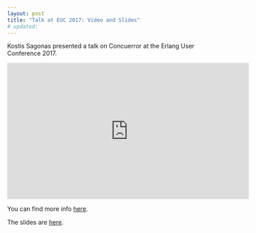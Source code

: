 ```yaml
---
layout: post
title: "Talk at EUC 2017: Video and Slides"
# updated:
---
```


Kostis Sagonas presented a talk on Concuerror at the Erlang User Conference 2017.

<iframe width="560" height="315" src="https://www.youtube.com/embed/WWBDUpmCUsI?rel=0" frameborder="0" allowfullscreen></iframe>

You can find more info [here](http://www.erlang-factory.com/euc2017/kostis-sagonas).

The slides are [here](https://docs.google.com/presentation/d/11nidXG5JazNXsNSoqW98oRlx7-e64ghQ_E1p_WMLitg).
